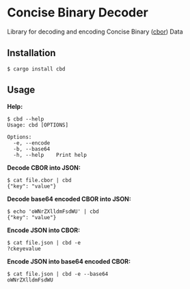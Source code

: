 # Concise Binary Decoder #

Library for decoding and encoding Concise Binary ([cbor](https://cbor.io)) Data

## Installation ##
```shell
$ cargo install cbd
```

## Usage ##

**Help:**
```shell
$ cbd --help
Usage: cbd [OPTIONS]

Options:
  -e, --encode  
  -b, --base64  
  -h, --help    Print help
```

**Decode CBOR into JSON:**
```shell
$ cat file.cbor | cbd
{"key": "value"}
```

**Decode base64 encoded CBOR into JSON:**
```shell
$ echo 'oWNrZXlldmFsdWU' | cbd
{"key": "value"}
```

**Encode JSON into CBOR:**
```shell
$ cat file.json | cbd -e
?ckeyevalue
```

**Encode JSON into base64 encoded CBOR:**
```shell
$ cat file.json | cbd -e --base64
oWNrZXlldmFsdWU
```
